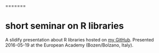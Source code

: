 
=======
# short seminar on R libraries

A slidify presentation about R libraries hosted on [my GitHub](https://github.com/JBrenn). Presented 2016-05-19 at the European Academy (Bozen/Bolzano, Italy).